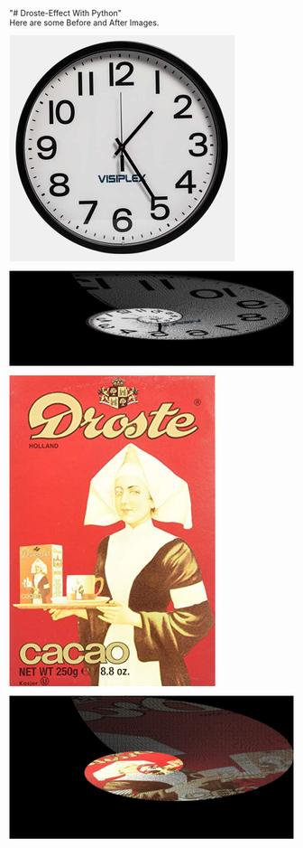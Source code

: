 "# Droste-Effect With Python" <br/>
Here are some Before and After Images.




![alt text](Images/clock.jpg)



![alt text](Images/clockAfter.jpg)





![alt text](Images/DrosteLady.jpg)



![alt text](Images/drosteLadyAfter.jpg)
